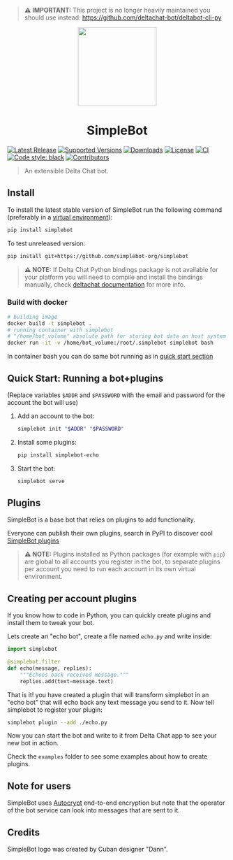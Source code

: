 > **⚠️ IMPORTANT:** This project is no longer heavily maintained you should use instead: https://github.com/deltachat-bot/deltabot-cli-py

<p align="center"><img height="180" width="180" src="https://github.com/simplebot-org/simplebot/raw/master/artwork/Bot.svg"></p>
<h1 align="center">SimpleBot</h1>

[![Latest Release](https://img.shields.io/pypi/v/simplebot.svg)](https://pypi.org/project/simplebot)
[![Supported Versions](https://img.shields.io/pypi/pyversions/simplebot.svg)](https://pypi.org/project/simplebot)
[![Downloads](https://pepy.tech/badge/simplebot)](https://pepy.tech/project/simplebot)
[![License](https://img.shields.io/pypi/l/simplebot.svg)](https://pypi.org/project/simplebot)
[![CI](https://github.com/simplebot-org/simplebot/actions/workflows/python-ci.yml/badge.svg)](https://github.com/simplebot-org/simplebot/actions/workflows/python-ci.yml)
[![Code style: black](https://img.shields.io/badge/code%20style-black-000000.svg)](https://github.com/psf/black)
[![Contributors](https://img.shields.io/github/contributors/simplebot-org/simplebot.svg)](https://github.com/simplebot-org/simplebot/graphs/contributors)

> An extensible Delta Chat bot.

## Install

To install the latest stable version of SimpleBot run the following command (preferably in a [virtual environment](https://packaging.python.org/tutorials/installing-packages/#creating-and-using-virtual-environments)):

```sh
pip install simplebot
```

To test unreleased version:

```sh
pip install git+https://github.com/simplebot-org/simplebot
```

> **⚠️ NOTE:** If Delta Chat Python bindings package is not available for your platform you will need to compile and install the bindings manually, check [deltachat documentation](https://github.com/deltachat/deltachat-core-rust/blob/master/python/README.rst) for more info.

### Build with docker
```bash
# building image
docker build -t simplebot .
# running container with simplebot
# "/home/bot_volume" absolute path for storing bot data on host system
docker run -it -v /home/bot_volume:/root/.simplebot simplebot bash
```
In container bash you can do same bot running as in [quick start section](#quick-start-running-a-botplugins)

## Quick Start: Running a bot+plugins

(Replace variables `$ADDR` and `$PASSWORD` with the email and password for the account the bot will use)

1. Add an account to the bot:

	```sh
	simplebot init "$ADDR" "$PASSWORD"
	```

2. Install some plugins:

	```sh
	pip install simplebot-echo
	```

3. Start the bot:

	```sh
	simplebot serve
	```

## Plugins

SimpleBot is a base bot that relies on plugins to add functionality.

Everyone can publish their own plugins, search in PyPI to discover cool [SimpleBot plugins](https://pypi.org/search/?q=simplebot&o=&c=Environment+%3A%3A+Plugins)

> **⚠️ NOTE:** Plugins installed as Python packages (for example with `pip`) are global to all accounts you register in the bot, to separate plugins per account you need to run each account in its own virtual environment.

## Creating per account plugins

If you know how to code in Python, you can quickly create plugins and install them to tweak your bot.

Lets create an "echo bot", create a file named `echo.py` and write inside:

```python
import simplebot

@simplebot.filter
def echo(message, replies):
    """Echoes back received message."""
    replies.add(text=message.text)
```

That is it! you have created a plugin that will transform simplebot in an "echo bot" that will echo back any text message you send to it. Now tell simplebot to register your plugin:

```sh
simplebot plugin --add ./echo.py
```

Now you can start the bot and write to it from Delta Chat app to see your new bot in action.

Check the `examples` folder to see some examples about how to create plugins.

## Note for users

SimpleBot uses [Autocrypt](https://autocrypt.org/) end-to-end encryption
but note that the operator of the bot service can look into
messages that are sent to it.


## Credits

SimpleBot logo was created by Cuban designer "Dann".
